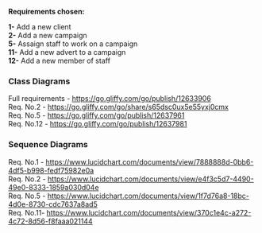 **Requirements chosen:**  

**1-** Add a new client  
**2-** Add a new campaign  
**5-** Assaign staff to work on a campaign  
**11-** Add a new advert to a campaign  
**12-** Add a new member of staff  

### Class Diagrams

Full requirements - https://go.gliffy.com/go/publish/12633906  
Req. No.2 - https://go.gliffy.com/go/share/s65dsc0ux5e55yxj0cmx  
Req. No.5 - https://go.gliffy.com/go/publish/12637961  
Req. No.12 - https://go.gliffy.com/go/publish/12637981

### Sequence Diagrams

Req. No.1 - https://www.lucidchart.com/documents/view/7888888d-0bb6-4df5-b998-fedf75982e0a  
Req. No.2 - https://www.lucidchart.com/documents/view/e4f3c5d7-4490-49e0-8333-1859a030d04e  
Req. No.5 - https://www.lucidchart.com/documents/view/1f7d76a8-18bc-4d0e-8730-cdc7637a8ad5  
Req. No.11- https://www.lucidchart.com/documents/view/370c1e4c-a272-4c72-8d56-f8faaa021144  
